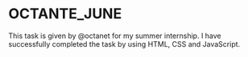 # OCTANTE_JUNE
This task is given by @octanet for my summer internship. I have successfully completed the task by using HTML, CSS and JavaScript.
